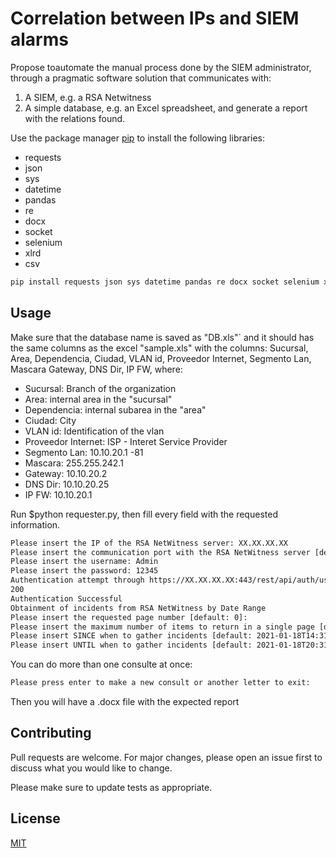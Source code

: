 # Correlation between IPs and SIEM alarms


Propose toautomate the manual process done by the SIEM administrator, through a pragmatic software solution that communicates with:
1. A SIEM, e.g. a RSA Netwitness
1. A simple database, e.g. an Excel spreadsheet, and generate a report with the relations found.

Use the package manager [pip](https://pip.pypa.io/en/stable/) to install the following libraries:
- requests
- json
- sys
- datetime
- pandas
- re
- docx
- socket
- selenium
- xlrd
- csv

```bash
pip install requests json sys datetime pandas re docx socket selenium xlrd csv
```

## Usage
Make sure that the database name is saved as "DB.xls"` and it should has the same columns as the excel "sample.xls" with the columns: Sucursal, Area,	Dependencia, 	Ciudad,	VLAN id,	Proveedor Internet, Segmento Lan,	Mascara	Gateway, DNS	Dir, IP FW, where:

- Sucursal: Branch of the organization
- Area: internal area in the "sucursal"
- Dependencia: internal subarea in the "area"
- Ciudad: City
- VLAN id:	Identification of the vlan
- Proveedor Internet: ISP - Interet Service Provider
- Segmento Lan: 10.10.20.1 -81
- Mascara: 255.255.242.1
- Gateway: 10.10.20.2
- DNS	Dir: 10.10.20.25	
- IP FW: 10.10.20.1

Run $python requester.py, then fill every field with the requested information.
```bash
Please insert the IP of the RSA NetWitness server: XX.XX.XX.XX
Please insert the communication port with the RSA NetWitness server [default: 443]: 443
Please insert the username: Admin  
Please insert the password: 12345
Authentication attempt through https://XX.XX.XX.XX:443/rest/api/auth/userpass/
200
Authentication Successful
Obtainment of incidents from RSA NetWitness by Date Range
Please insert the requested page number [default: 0]:
Please insert the maximum number of items to return in a single page [default: 100]: 
Please insert SINCE when to gather incidents [default: 2021-01-18T14:31:34.346954]: 2021-01-18T14:31:34.346954
Please insert UNTIL when to gather incidents [default: 2021-01-18T20:31:34.346954]: 2021-01-18T20:31:34.346954
```

You can do more than one consulte at once:
```bash
Please press enter to make a new consult or another letter to exit: 
```

Then you will have a .docx file with the expected report

## Contributing
Pull requests are welcome. For major changes, please open an issue first to discuss what you would like to change.

Please make sure to update tests as appropriate.

## License
[MIT](https://choosealicense.com/licenses/mit/)
